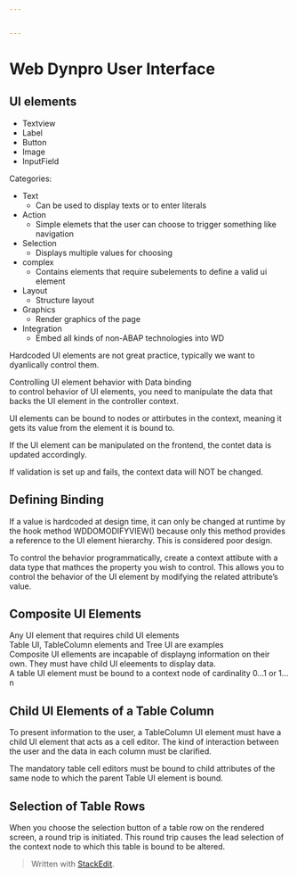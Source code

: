 ```yaml
---


---
```


<h1 id="web-dynpro-user-interface">Web Dynpro User Interface</h1>
<h2 id="ui-elements">UI elements</h2>
<ul>
<li>Textview</li>
<li>Label</li>
<li>Button</li>
<li>Image</li>
<li>InputField</li>
</ul>
<p>Categories:</p>
<ul>
<li>Text
<ul>
<li>Can be used to display texts or to enter literals</li>
</ul>
</li>
<li>Action
<ul>
<li>Simple elemets that the user can choose to trigger something like navigation</li>
</ul>
</li>
<li>Selection
<ul>
<li>Displays multiple values for choosing</li>
</ul>
</li>
<li>complex
<ul>
<li>Contains elements that require subelements to define a valid ui element</li>
</ul>
</li>
<li>Layout
<ul>
<li>Structure layout</li>
</ul>
</li>
<li>Graphics
<ul>
<li>Render graphics of the page</li>
</ul>
</li>
<li>Integration
<ul>
<li>Embed all kinds of non-ABAP technologies into WD</li>
</ul>
</li>
</ul>
<p>Hardcoded UI elements are not great practice, typically we want to dyanlically control them.</p>
<p>Controlling UI element behavior with Data binding<br>
to control behavior of UI elements, you need to manipulate the data that backs the UI element in the controller context.</p>
<p>UI elements can be bound to nodes or attirbutes in the context, meaning it gets its value from the element it is bound to.</p>
<p>If the UI element can be manipulated on the frontend, the contet data is updated accordingly.</p>
<p>If validation is set up and fails, the context data will NOT be changed.</p>
<h2 id="defining-binding">Defining Binding</h2>
<p>If a value is hardcoded at design time, it can only be changed at runtime by the hook method WDDOMODIFYVIEW() because only this method provides a reference to the UI element hierarchy. This is considered poor design.</p>
<p>To control the behavior programmatically, create a context attibute with a data type that mathces the property you wish to control. This allows you to control the behavior of the UI element by modifying the related attribute’s value.</p>
<h2 id="composite-ui-elements">Composite UI Elements</h2>
<p>Any UI element that requires child UI elements<br>
Table UI, TableColumn elements and Tree UI are examples<br>
Composite UI ellements are incapable of displayng information on their own. They must have child UI eleements to display data.<br>
A table UI element must be bound to a context node of cardinality 0…1 or 1…n</p>
<h2 id="child-ui-elements-of-a-table-column">Child UI Elements of a Table Column</h2>
<p>To present information to the user, a TableColumn UI element must have a child UI element that acts as a cell editor. The kind of interaction between the user and the data in each column must be clarified.</p>
<p>The mandatory table cell editors must be bound to child attributes of the same node to which the parent Table UI element is bound.</p>
<h2 id="selection-of-table-rows">Selection of Table Rows</h2>
<p>When you choose the selection button of a table row on the rendered screen, a round trip is initiated.  This round trip causes the lead selection of the context node to which this table is bound to be altered.</p>
<blockquote>
<p>Written with <a href="https://stackedit.io/">StackEdit</a>.</p>
</blockquote>

